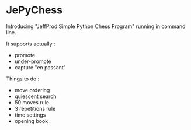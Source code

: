 JePyChess
=========

Introducing "JeffProd Simple Python Chess Program" running in command line.

It supports actually :
- promote
- under-promote
- capture "en passant"

Things to do :
- move ordering
- quiescent search
- 50 moves rule
- 3 repetitions rule
- time settings
- opening book
